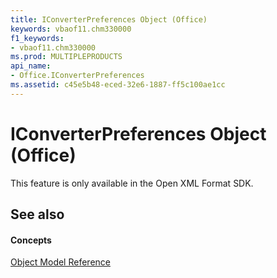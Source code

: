 ```yaml
---
title: IConverterPreferences Object (Office)
keywords: vbaof11.chm330000
f1_keywords:
- vbaof11.chm330000
ms.prod: MULTIPLEPRODUCTS
api_name:
- Office.IConverterPreferences
ms.assetid: c45e5b48-eced-32e6-1887-ff5c100ae1cc
---
```



# IConverterPreferences Object (Office)

This feature is only available in the Open XML Format SDK.


## See also


#### Concepts


[Object Model Reference](../../Office-Shared-VBA/articles/reference-object-library-reference-for-office.md)

